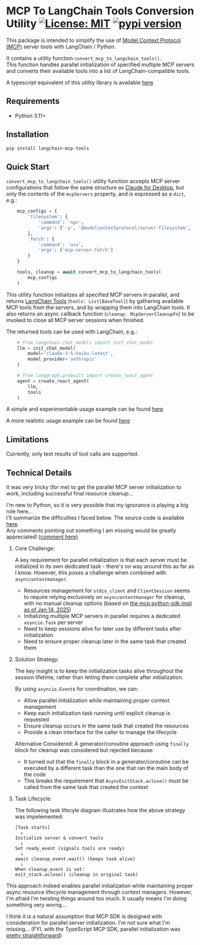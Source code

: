 # MCP To LangChain Tools Conversion Utility [![License: MIT](https://img.shields.io/badge/License-MIT-blue.svg)](https://github.com/hideya/langchain-mcp-tools-py/blob/main/LICENSE) [![pypi version](https://img.shields.io/pypi/v/langchain-mcp-tools.svg)](https://pypi.org/project/langchain-mcp-tools/)

This package is intended to simplify the use of
[Model Context Protocol (MCP)](https://modelcontextprotocol.io/)
server tools with LangChain / Python.

It contains a utility function `convert_mcp_to_langchain_tools()`.  
This function handles parallel initialization of specified multiple MCP servers
and converts their available tools into a list of LangChain-compatible tools.

A typescript equivalent of this utility library is available
[here](https://www.npmjs.com/package/@h1deya/langchain-mcp-tools)

## Requirements

- Python 3.11+

## Installation

```bash
pip install langchain-mcp-tools
```

## Quick Start

`convert_mcp_to_langchain_tools()` utility function accepts MCP server configurations
that follow the same structure as
[Claude for Desktop](https://modelcontextprotocol.io/quickstart/user),
but only the contents of the `mcpServers` property,
and is expressed as a `dict`, e.g.:

```python
    mcp_configs = {
        'filesystem': {
            'command': 'npx',
            'args': ['-y', '@modelcontextprotocol/server-filesystem', '.']
        },
        'fetch': {
            'command': 'uvx',
            'args': ['mcp-server-fetch']
        }
    }

    tools, cleanup = await convert_mcp_to_langchain_tools(
        mcp_configs
    )
```

This utility function initializes all specified MCP servers in parallel,
and returns [LangChain Tools](https://python.langchain.com/api_reference/core/tools.html)
(`tools: List[BaseTool]`)
by gathering available MCP tools from the servers,
and by wrapping them into LangChain tools.
It also returns an async callback function (`cleanup: McpServerCleanupFn`)
to be invoked to close all MCP server sessions when finished.

The returned tools can be used with LangChain, e.g.:

```python
    # from langchain.chat_models import init_chat_model
    llm = init_chat_model(
        model='claude-3-5-haiku-latest',
        model_provider='anthropic'
    )

    # from langgraph.prebuilt import create_react_agent
    agent = create_react_agent(
        llm,
        tools
    )
```
A simple and experimentable usage example can be found
[here](https://github.com/hideya/langchain-mcp-tools-py-usage/blob/main/src/example.py)

A more realistic usage example can be found
[here](https://github.com/hideya/mcp-client-langchain-py)


## Limitations

Currently, only text results of tool calls are supported.

## Technical Details

It was very tricky (for me) to get the parallel MCP server initialization
to work, including successful final resource cleanup...

I'm new to Python, so it is very possible that my ignorance is playing
a big role here...  
I'll summarize the difficulties I faced below.
The source code is available
[here](https://github.com/hideya/langchain-mcp-tools-py/blob/main/langchain_mcp_tools/langchain_mcp_tools.py).  
Any comments pointing out something I am missing would be greatly appreciated!
[(comment here)](https://github.com/hideya/langchain-mcp-tools-ts/issues)

1. Core Challenge:

   A key requirement for parallel initialization is that each server must be
   initialized in its own dedicated task - there's no way around this as far as
   I know. However, this poses a challenge when combined with
   `asynccontextmanager`.

   - Resources management for `stdio_client` and `ClientSession` seems
     to require relying exclusively on `asynccontextmanager` for cleanup,
     with no manual cleanup options
     (based on [the mcp python-sdk impl as of Jan 14, 2025](https://github.com/modelcontextprotocol/python-sdk/tree/99727a9/src/mcp/client))
   - Initializing multiple MCP servers in parallel requires a dedicated
     `asyncio.Task` per server
   - Need to keep sessions alive for later use by different tasks
     after initialization
   - Need to ensure proper cleanup later in the same task that created them

2. Solution Strategy:

   The key insight is to keep the initialization tasks alive throughout the
   session lifetime, rather than letting them complete after initialization.

   By using `asyncio.Event`s for coordination, we can:
   - Allow parallel initialization while maintaining proper context management
   - Keep each initialization task running until explicit cleanup is requested
   - Ensure cleanup occurs in the same task that created the resources
   - Provide a clean interface for the caller to manage the lifecycle

   Alternative Considered:
   A generator/coroutine approach using `finally` block for cleanup was
   considered but rejected because:
   - It turned out that the `finally` block in a generator/coroutine can be
     executed by a different task than the one that ran the main body of
     the code
   - This breaks the requirement that `AsyncExitStack.aclose()` must be
     called from the same task that created the context

3. Task Lifecycle:

   The following task lifecyle diagram illustrates how the above strategy
   was impelemented:
   ```
   [Task starts]
     ↓
   Initialize server & convert tools
     ↓
   Set ready_event (signals tools are ready)
     ↓
   await cleanup_event.wait() (keeps task alive)
     ↓
   When cleanup_event is set:
   exit_stack.aclose() (cleanup in original task)
   ```
This approach indeed enables parallel initialization while maintaining proper
async resource lifecycle management through context managers.
However, I'm afraid I'm twisting things around too much.
It usually means I'm doing something very worng...

I think it is a natural assumption that MCP SDK is designed with consideration
for parallel server initialization.
I'm not sure what I'm missing...
(FYI, with the TypeScript MCP SDK, parallel initialization was 
[pretty straightforward](https://github.com/hideya/langchain-mcp-tools-ts/blob/main/src/langchain-mcp-tools.ts))
